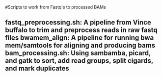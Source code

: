 #Scripts to work from Fastq's to processed BAMs

**fastq_preprocessing.sh**: A pipeline from Vince buffalo to trim and preprocess reads in raw fastq files
**bwamem_align**: A pipeline for running bwa mem/samtools for aligning and producing bams
**bam_processing.sh**: Using sambamba, picard, and gatk to sort, add read groups, split cigards, and mark duplicates
- 
